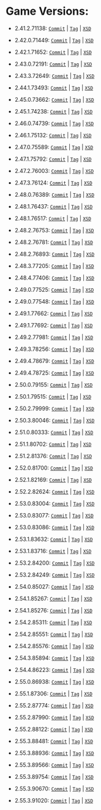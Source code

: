 # Game Versions:


- 2.41.2.71138: [`Commit`](https://github.com/jamiephan/HeroesOfTheStorm_Gamedata/commit/84c91a53e6b4f3c606e66d9b1af0c9e217ff47ea) | [`Tag`](https://github.com/jamiephan/HeroesOfTheStorm_Gamedata/releases/tag/v2.41.2.71138) | [`XSD`](./xsd/2.41.2.71138.xsd)

- 2.42.0.71449: [`Commit`](https://github.com/jamiephan/HeroesOfTheStorm_Gamedata/commit/dd7b460d7292f62db19b1def788c63193c7e8cc4) | [`Tag`](https://github.com/jamiephan/HeroesOfTheStorm_Gamedata/releases/tag/v2.42.0.71449) | [`XSD`](./xsd/2.42.0.71449.xsd)

- 2.42.1.71652: [`Commit`](https://github.com/jamiephan/HeroesOfTheStorm_Gamedata/commit/100d5e9016900e0844d6222c5903bc4be00122ec) | [`Tag`](https://github.com/jamiephan/HeroesOfTheStorm_Gamedata/releases/tag/v2.42.1.71652) | [`XSD`](./xsd/2.42.1.71652.xsd)

- 2.43.0.72191: [`Commit`](https://github.com/jamiephan/HeroesOfTheStorm_Gamedata/commit/1032bc0dde2d648268dd34dea957d25a2eaae52d) | [`Tag`](https://github.com/jamiephan/HeroesOfTheStorm_Gamedata/releases/tag/v2.43.0.72191) | [`XSD`](./xsd/2.43.0.72191.xsd)

- 2.43.3.72649: [`Commit`](https://github.com/jamiephan/HeroesOfTheStorm_Gamedata/commit/4d3101fba7d1f2b36a17172d13b7ff3029408f8e) | [`Tag`](https://github.com/jamiephan/HeroesOfTheStorm_Gamedata/releases/tag/v2.43.3.72649) | [`XSD`](./xsd/2.43.3.72649.xsd)

- 2.44.1.73493: [`Commit`](https://github.com/jamiephan/HeroesOfTheStorm_Gamedata/commit/61f4b9056bfaa239c4bcbc62f586e8ed6adb35fa) | [`Tag`](https://github.com/jamiephan/HeroesOfTheStorm_Gamedata/releases/tag/v2.44.1.73493) | [`XSD`](./xsd/2.44.1.73493.xsd)

- 2.45.0.73662: [`Commit`](https://github.com/jamiephan/HeroesOfTheStorm_Gamedata/commit/c6efa4f6ff284a002114f0b2bf6148a2b8f29d5d) | [`Tag`](https://github.com/jamiephan/HeroesOfTheStorm_Gamedata/releases/tag/v2.45.0.73662) | [`XSD`](./xsd/2.45.0.73662.xsd)

- 2.45.1.74238: [`Commit`](https://github.com/jamiephan/HeroesOfTheStorm_Gamedata/commit/f29965d4c9eb358ca07b17386f6cc760187dbb92) | [`Tag`](https://github.com/jamiephan/HeroesOfTheStorm_Gamedata/releases/tag/v2.45.1.74238) | [`XSD`](./xsd/2.45.1.74238.xsd)

- 2.46.0.74739: [`Commit`](https://github.com/jamiephan/HeroesOfTheStorm_Gamedata/commit/d130676609da018f0fb944f8f7bf70fd9ab6f0cb) | [`Tag`](https://github.com/jamiephan/HeroesOfTheStorm_Gamedata/releases/tag/v2.46.0.74739) | [`XSD`](./xsd/2.46.0.74739.xsd)

- 2.46.1.75132: [`Commit`](https://github.com/jamiephan/HeroesOfTheStorm_Gamedata/commit/db123c4eccfa587527e1286475938df3d9069cee) | [`Tag`](https://github.com/jamiephan/HeroesOfTheStorm_Gamedata/releases/tag/v2.46.1.75132) | [`XSD`](./xsd/2.46.1.75132.xsd)

- 2.47.0.75589: [`Commit`](https://github.com/jamiephan/HeroesOfTheStorm_Gamedata/commit/548181e8987a22c882cd0f972b788e3b8f2be7c4) | [`Tag`](https://github.com/jamiephan/HeroesOfTheStorm_Gamedata/releases/tag/v2.47.0.75589) | [`XSD`](./xsd/2.47.0.75589.xsd)

- 2.47.1.75792: [`Commit`](https://github.com/jamiephan/HeroesOfTheStorm_Gamedata/commit/f70eb3400f4e27bc6c6c97d03a9698441fd4784c) | [`Tag`](https://github.com/jamiephan/HeroesOfTheStorm_Gamedata/releases/tag/v2.47.1.75792) | [`XSD`](./xsd/2.47.1.75792.xsd)

- 2.47.2.76003: [`Commit`](https://github.com/jamiephan/HeroesOfTheStorm_Gamedata/commit/261d4a0e5ec732d20a9675827f4409943607bb9c) | [`Tag`](https://github.com/jamiephan/HeroesOfTheStorm_Gamedata/releases/tag/v2.47.2.76003) | [`XSD`](./xsd/2.47.2.76003.xsd)

- 2.47.3.76124: [`Commit`](https://github.com/jamiephan/HeroesOfTheStorm_Gamedata/commit/fe62fee94765cd9663226409a1b4415068cf2307) | [`Tag`](https://github.com/jamiephan/HeroesOfTheStorm_Gamedata/releases/tag/v2.47.3.76124) | [`XSD`](./xsd/2.47.3.76124.xsd)

- 2.48.0.76389: [`Commit`](https://github.com/jamiephan/HeroesOfTheStorm_Gamedata/commit/37a522e6fc36f3c9bba0c87eebd89730031ecf07) | [`Tag`](https://github.com/jamiephan/HeroesOfTheStorm_Gamedata/releases/tag/v2.48.0.76389) | [`XSD`](./xsd/2.48.0.76389.xsd)

- 2.48.1.76437: [`Commit`](https://github.com/jamiephan/HeroesOfTheStorm_Gamedata/commit/747a65c8e7853b72730c0255b0df651b1c6ce8b2) | [`Tag`](https://github.com/jamiephan/HeroesOfTheStorm_Gamedata/releases/tag/v2.48.1.76437) | [`XSD`](./xsd/2.48.1.76437.xsd)

- 2.48.1.76517: [`Commit`](https://github.com/jamiephan/HeroesOfTheStorm_Gamedata/commit/02dedde7eee1752714be42278dcd831dd32d6696) | [`Tag`](https://github.com/jamiephan/HeroesOfTheStorm_Gamedata/releases/tag/v2.48.1.76517) | [`XSD`](./xsd/2.48.1.76517.xsd)

- 2.48.2.76753: [`Commit`](https://github.com/jamiephan/HeroesOfTheStorm_Gamedata/commit/8d0d9ca1f1475c1471463d4d6a3d5cba60fe8afa) | [`Tag`](https://github.com/jamiephan/HeroesOfTheStorm_Gamedata/releases/tag/v2.48.2.76753) | [`XSD`](./xsd/2.48.2.76753.xsd)

- 2.48.2.76781: [`Commit`](https://github.com/jamiephan/HeroesOfTheStorm_Gamedata/commit/759a2b97f4d577960826e8fe05c99d7405dac98a) | [`Tag`](https://github.com/jamiephan/HeroesOfTheStorm_Gamedata/releases/tag/v2.48.2.76781) | [`XSD`](./xsd/2.48.2.76781.xsd)

- 2.48.2.76893: [`Commit`](https://github.com/jamiephan/HeroesOfTheStorm_Gamedata/commit/0c3662aef89db6a4aee2c7715e2709db75287419) | [`Tag`](https://github.com/jamiephan/HeroesOfTheStorm_Gamedata/releases/tag/v2.48.2.76893) | [`XSD`](./xsd/2.48.2.76893.xsd)

- 2.48.3.77205: [`Commit`](https://github.com/jamiephan/HeroesOfTheStorm_Gamedata/commit/17aa2a6b938ae5d93cefab8269a8cb10dbfb66fb) | [`Tag`](https://github.com/jamiephan/HeroesOfTheStorm_Gamedata/releases/tag/v2.48.3.77205) | [`XSD`](./xsd/2.48.3.77205.xsd)

- 2.48.4.77406: [`Commit`](https://github.com/jamiephan/HeroesOfTheStorm_Gamedata/commit/78ab17fd72edefd0f451198f52f903064e438467) | [`Tag`](https://github.com/jamiephan/HeroesOfTheStorm_Gamedata/releases/tag/v2.48.4.77406) | [`XSD`](./xsd/2.48.4.77406.xsd)

- 2.49.0.77525: [`Commit`](https://github.com/jamiephan/HeroesOfTheStorm_Gamedata/commit/4557fdcf325d9462092d5f97bd4a2784f2051963) | [`Tag`](https://github.com/jamiephan/HeroesOfTheStorm_Gamedata/releases/tag/v2.49.0.77525) | [`XSD`](./xsd/2.49.0.77525.xsd)

- 2.49.0.77548: [`Commit`](https://github.com/jamiephan/HeroesOfTheStorm_Gamedata/commit/2b441b589f9d55a5cb10e1569de47bcdea4856ce) | [`Tag`](https://github.com/jamiephan/HeroesOfTheStorm_Gamedata/releases/tag/v2.49.0.77548) | [`XSD`](./xsd/2.49.0.77548.xsd)

- 2.49.1.77662: [`Commit`](https://github.com/jamiephan/HeroesOfTheStorm_Gamedata/commit/fd41bbc4793a33ab58834c9f6dd5bbc64eb25b2d) | [`Tag`](https://github.com/jamiephan/HeroesOfTheStorm_Gamedata/releases/tag/v2.49.1.77662) | [`XSD`](./xsd/2.49.1.77662.xsd)

- 2.49.1.77692: [`Commit`](https://github.com/jamiephan/HeroesOfTheStorm_Gamedata/commit/bc5c4fe0465653aabb97c9f1e4b82679ffe85e4c) | [`Tag`](https://github.com/jamiephan/HeroesOfTheStorm_Gamedata/releases/tag/v2.49.1.77692) | [`XSD`](./xsd/2.49.1.77692.xsd)

- 2.49.2.77981: [`Commit`](https://github.com/jamiephan/HeroesOfTheStorm_Gamedata/commit/c606e2b53a02518c74ed4367e0ef580896202475) | [`Tag`](https://github.com/jamiephan/HeroesOfTheStorm_Gamedata/releases/tag/v2.49.2.77981) | [`XSD`](./xsd/2.49.2.77981.xsd)

- 2.49.3.78256: [`Commit`](https://github.com/jamiephan/HeroesOfTheStorm_Gamedata/commit/4b4ea54cca95fb9d113eea528018fd3411a4ab54) | [`Tag`](https://github.com/jamiephan/HeroesOfTheStorm_Gamedata/releases/tag/v2.49.3.78256) | [`XSD`](./xsd/2.49.3.78256.xsd)

- 2.49.4.78679: [`Commit`](https://github.com/jamiephan/HeroesOfTheStorm_Gamedata/commit/a311f705a912da1155e8ac1894d2fc6a996e8957) | [`Tag`](https://github.com/jamiephan/HeroesOfTheStorm_Gamedata/releases/tag/v2.49.4.78679) | [`XSD`](./xsd/2.49.4.78679.xsd)

- 2.49.4.78725: [`Commit`](https://github.com/jamiephan/HeroesOfTheStorm_Gamedata/commit/6967b98d24e9f0f7ecd7366084ca7b5efa2c35c2) | [`Tag`](https://github.com/jamiephan/HeroesOfTheStorm_Gamedata/releases/tag/v2.49.4.78725) | [`XSD`](./xsd/2.49.4.78725.xsd)

- 2.50.0.79155: [`Commit`](https://github.com/jamiephan/HeroesOfTheStorm_Gamedata/commit/ccf0f1f800b9e8106f86bd426cad87a2a6f27d02) | [`Tag`](https://github.com/jamiephan/HeroesOfTheStorm_Gamedata/releases/tag/v2.50.0.79155) | [`XSD`](./xsd/2.50.0.79155.xsd)

- 2.50.1.79515: [`Commit`](https://github.com/jamiephan/HeroesOfTheStorm_Gamedata/commit/f7fa8dd0aa96376f0e111c7ab3fbfc700cb56ae2) | [`Tag`](https://github.com/jamiephan/HeroesOfTheStorm_Gamedata/releases/tag/v2.50.1.79515) | [`XSD`](./xsd/2.50.1.79515.xsd)

- 2.50.2.79999: [`Commit`](https://github.com/jamiephan/HeroesOfTheStorm_Gamedata/commit/42a05aa92532426bc641fca5a416d75dc5bb16aa) | [`Tag`](https://github.com/jamiephan/HeroesOfTheStorm_Gamedata/releases/tag/v2.50.2.79999) | [`XSD`](./xsd/2.50.2.79999.xsd)

- 2.50.3.80046: [`Commit`](https://github.com/jamiephan/HeroesOfTheStorm_Gamedata/commit/f9b167008a829384e6af9998dd4aa544b723ab67) | [`Tag`](https://github.com/jamiephan/HeroesOfTheStorm_Gamedata/releases/tag/v2.50.3.80046) | [`XSD`](./xsd/2.50.3.80046.xsd)

- 2.51.0.80333: [`Commit`](https://github.com/jamiephan/HeroesOfTheStorm_Gamedata/commit/4b9d5b915b5152221c9cb56c56d2f32a75ca1813) | [`Tag`](https://github.com/jamiephan/HeroesOfTheStorm_Gamedata/releases/tag/v2.51.0.80333) | [`XSD`](./xsd/2.51.0.80333.xsd)

- 2.51.1.80702: [`Commit`](https://github.com/jamiephan/HeroesOfTheStorm_Gamedata/commit/4a442283f66dd3fcb56e98803e693e4bd230ee6e) | [`Tag`](https://github.com/jamiephan/HeroesOfTheStorm_Gamedata/releases/tag/v2.51.1.80702) | [`XSD`](./xsd/2.51.1.80702.xsd)

- 2.51.2.81376: [`Commit`](https://github.com/jamiephan/HeroesOfTheStorm_Gamedata/commit/44fbae4b6e0ef02f6937238a99ab6b149b530f0f) | [`Tag`](https://github.com/jamiephan/HeroesOfTheStorm_Gamedata/releases/tag/v2.51.2.81376) | [`XSD`](./xsd/2.51.2.81376.xsd)

- 2.52.0.81700: [`Commit`](https://github.com/jamiephan/HeroesOfTheStorm_Gamedata/commit/b5ce7fc1e2d9b6f5714277a80cf469a054794781) | [`Tag`](https://github.com/jamiephan/HeroesOfTheStorm_Gamedata/releases/tag/v2.52.0.81700) | [`XSD`](./xsd/2.52.0.81700.xsd)

- 2.52.1.82169: [`Commit`](https://github.com/jamiephan/HeroesOfTheStorm_Gamedata/commit/882a483b5777437ceac8de375dc0ea6b2d65e268) | [`Tag`](https://github.com/jamiephan/HeroesOfTheStorm_Gamedata/releases/tag/v2.52.1.82169) | [`XSD`](./xsd/2.52.1.82169.xsd)

- 2.52.2.82624: [`Commit`](https://github.com/jamiephan/HeroesOfTheStorm_Gamedata/commit/2d12ec29787fed3c545ebeeea4fdaeff310618f1) | [`Tag`](https://github.com/jamiephan/HeroesOfTheStorm_Gamedata/releases/tag/v2.52.2.82624) | [`XSD`](./xsd/2.52.2.82624.xsd)

- 2.53.0.83004: [`Commit`](https://github.com/jamiephan/HeroesOfTheStorm_Gamedata/commit/babebe6bc0dc5db19e017c6c47c8412d7d8f0632) | [`Tag`](https://github.com/jamiephan/HeroesOfTheStorm_Gamedata/releases/tag/v2.53.0.83004) | [`XSD`](./xsd/2.53.0.83004.xsd)

- 2.53.0.83077: [`Commit`](https://github.com/jamiephan/HeroesOfTheStorm_Gamedata/commit/d3ffa61fc4c5250b4007b0827f3121aaa97cab67) | [`Tag`](https://github.com/jamiephan/HeroesOfTheStorm_Gamedata/releases/tag/v2.53.0.83077) | [`XSD`](./xsd/2.53.0.83077.xsd)

- 2.53.0.83086: [`Commit`](https://github.com/jamiephan/HeroesOfTheStorm_Gamedata/commit/b2bf7abba127a1010affa9734d6440473a94b961) | [`Tag`](https://github.com/jamiephan/HeroesOfTheStorm_Gamedata/releases/tag/v2.53.0.83086) | [`XSD`](./xsd/2.53.0.83086.xsd)

- 2.53.1.83632: [`Commit`](https://github.com/jamiephan/HeroesOfTheStorm_Gamedata/commit/88e83d05dbef64b239d3838f6f28d3d2fdb94ac8) | [`Tag`](https://github.com/jamiephan/HeroesOfTheStorm_Gamedata/releases/tag/v2.53.1.83632) | [`XSD`](./xsd/2.53.1.83632.xsd)

- 2.53.1.83716: [`Commit`](https://github.com/jamiephan/HeroesOfTheStorm_Gamedata/commit/707b48bb21b99fa64994c1bf55629c7b216702fc) | [`Tag`](https://github.com/jamiephan/HeroesOfTheStorm_Gamedata/releases/tag/v2.53.1.83716) | [`XSD`](./xsd/2.53.1.83716.xsd)

- 2.53.2.84200: [`Commit`](https://github.com/jamiephan/HeroesOfTheStorm_Gamedata/commit/906fdfcde7464bba279b2ea71473129cb2ccd6e7) | [`Tag`](https://github.com/jamiephan/HeroesOfTheStorm_Gamedata/releases/tag/v2.53.2.84200) | [`XSD`](./xsd/2.53.2.84200.xsd)

- 2.53.2.84249: [`Commit`](https://github.com/jamiephan/HeroesOfTheStorm_Gamedata/commit/32cd438295be9de48685b286122186d8ed25231d) | [`Tag`](https://github.com/jamiephan/HeroesOfTheStorm_Gamedata/releases/tag/v2.53.2.84249) | [`XSD`](./xsd/2.53.2.84249.xsd)

- 2.54.0.85027: [`Commit`](https://github.com/jamiephan/HeroesOfTheStorm_Gamedata/commit/7a05681d9ac4f7add9f29775143caa7ba5961d47) | [`Tag`](https://github.com/jamiephan/HeroesOfTheStorm_Gamedata/releases/tag/v2.54.0.85027) | [`XSD`](./xsd/2.54.0.85027.xsd)

- 2.54.1.85267: [`Commit`](https://github.com/jamiephan/HeroesOfTheStorm_Gamedata/commit/a546c545a47e9bf59dc3fa1755dea928ae5c6e8e) | [`Tag`](https://github.com/jamiephan/HeroesOfTheStorm_Gamedata/releases/tag/v2.54.1.85267) | [`XSD`](./xsd/2.54.1.85267.xsd)

- 2.54.1.85276: [`Commit`](https://github.com/jamiephan/HeroesOfTheStorm_Gamedata/commit/3b88699f30d5a10bcf7bd8caa4ced7bf529f2ea0) | [`Tag`](https://github.com/jamiephan/HeroesOfTheStorm_Gamedata/releases/tag/v2.54.1.85276) | [`XSD`](./xsd/2.54.1.85276.xsd)

- 2.54.2.85311: [`Commit`](https://github.com/jamiephan/HeroesOfTheStorm_Gamedata/commit/b79e1d4547ec1393c450b27c262f9b048b29f88b) | [`Tag`](https://github.com/jamiephan/HeroesOfTheStorm_Gamedata/releases/tag/v2.54.2.85311) | [`XSD`](./xsd/2.54.2.85311.xsd)

- 2.54.2.85551: [`Commit`](https://github.com/jamiephan/HeroesOfTheStorm_Gamedata/commit/01282ab35b3824fb93a76b1327d81307731c84f3) | [`Tag`](https://github.com/jamiephan/HeroesOfTheStorm_Gamedata/releases/tag/v2.54.2.85551) | [`XSD`](./xsd/2.54.2.85551.xsd)

- 2.54.2.85576: [`Commit`](https://github.com/jamiephan/HeroesOfTheStorm_Gamedata/commit/774431c2efeedb45d86e179517008500ba82dc57) | [`Tag`](https://github.com/jamiephan/HeroesOfTheStorm_Gamedata/releases/tag/v2.54.2.85576) | [`XSD`](./xsd/2.54.2.85576.xsd)

- 2.54.3.85894: [`Commit`](https://github.com/jamiephan/HeroesOfTheStorm_Gamedata/commit/0cd845852140f1091c62046ecb230b0484ea8971) | [`Tag`](https://github.com/jamiephan/HeroesOfTheStorm_Gamedata/releases/tag/v2.54.3.85894)  | [`XSD`](./xsd/2.54.3.85894.xsd)

- 2.54.4.86223: [`Commit`](https://github.com/jamiephan/HeroesOfTheStorm_Gamedata/commit/45328025cd337a90e50e832eff379b7b2e7642cb) | [`Tag`](https://github.com/jamiephan/HeroesOfTheStorm_Gamedata/releases/tag/v2.54.4.86223)  | [`XSD`](./xsd/2.54.4.86223.xsd)

- 2.55.0.86938: [`Commit`](https://github.com/jamiephan/HeroesOfTheStorm_Gamedata/commit/cf2461abc0720f41137fa3c2ebbcd2a9e6a37449) | [`Tag`](https://github.com/jamiephan/HeroesOfTheStorm_Gamedata/releases/tag/v2.55.0.86938)  | [`XSD`](./xsd/2.55.0.86938.xsd)

- 2.55.1.87306: [`Commit`](https://github.com/jamiephan/HeroesOfTheStorm_Gamedata/commit/dac76eee8cf75dcccbce58c83203c0f8102cfece) | [`Tag`](https://github.com/jamiephan/HeroesOfTheStorm_Gamedata/releases/tag/v2.55.1.87306)  | [`XSD`](./xsd/2.55.1.87306.xsd)

- 2.55.2.87774: [`Commit`](https://github.com/jamiephan/HeroesOfTheStorm_Gamedata/commit/31dd4a80683b1fe42fe27b7fea1f4a15b4a1dc81) | [`Tag`](https://github.com/jamiephan/HeroesOfTheStorm_Gamedata/releases/tag/v2.55.2.87774)  | [`XSD`](./xsd/2.55.2.87774.xsd)

- 2.55.2.87990: [`Commit`](https://github.com/jamiephan/HeroesOfTheStorm_Gamedata/commit/6c58debfe7b6969c8c34e38550961cc7df158989) | [`Tag`](https://github.com/jamiephan/HeroesOfTheStorm_Gamedata/releases/tag/v2.55.2.87990)  | [`XSD`](./xsd/2.55.2.87990.xsd)

- 2.55.2.88122: [`Commit`](https://github.com/jamiephan/HeroesOfTheStorm_Gamedata/commit/97d68102e7831ccde2165713d1d2d8cad6c67253) | [`Tag`](https://github.com/jamiephan/HeroesOfTheStorm_Gamedata/releases/tag/v2.55.2.88122)  | [`XSD`](./xsd/2.55.2.88122.xsd)

- 2.55.3.88481: [`Commit`](https://github.com/jamiephan/HeroesOfTheStorm_Gamedata/commit/b30acf54221d67820be57f1ad2a41100f5e3a1ac) | [`Tag`](https://github.com/jamiephan/HeroesOfTheStorm_Gamedata/releases/tag/v2.55.3.88481)  | [`XSD`](./xsd/2.55.3.88481.xsd)

- 2.55.3.88936: [`Commit`](https://github.com/jamiephan/HeroesOfTheStorm_Gamedata/commit/359fa80babe0ed8e91697e166899294111c9ca49) | [`Tag`](https://github.com/jamiephan/HeroesOfTheStorm_Gamedata/releases/tag/v2.55.3.88936)  | [`XSD`](./xsd/2.55.3.88936.xsd)

- 2.55.3.89566: [`Commit`](https://github.com/jamiephan/HeroesOfTheStorm_Gamedata/commit/ca1a8627045ce03b237c6c3bfe37baa3d542ab6b) | [`Tag`](https://github.com/jamiephan/HeroesOfTheStorm_Gamedata/releases/tag/v2.55.3.89566)  | [`XSD`](./xsd/2.55.3.89566.xsd)

- 2.55.3.89754: [`Commit`](https://github.com/jamiephan/HeroesOfTheStorm_Gamedata/commit/1a76b759189389c87c60c49da6add7022a5b83cf) | [`Tag`](https://github.com/jamiephan/HeroesOfTheStorm_Gamedata/releases/tag/v2.55.3.89754)  | [`XSD`](./xsd/2.55.3.89754.xsd)

- 2.55.3.90670: [`Commit`](https://github.com/jamiephan/HeroesOfTheStorm_Gamedata/commit/0603d2eeb7c2b1cbb7cfe1f019cd91e9cd3ab850) | [`Tag`](https://github.com/jamiephan/HeroesOfTheStorm_Gamedata/releases/tag/v2.55.3.90670)  | [`XSD`](./xsd/2.55.3.90670.xsd)

- 2.55.3.91020: [`Commit`](https://github.com/jamiephan/HeroesOfTheStorm_Gamedata/commit/8e529187ac0dd82b655a9c078f35e758c5c6d081) | [`Tag`](https://github.com/jamiephan/HeroesOfTheStorm_Gamedata/releases/tag/v2.55.3.91020)  | [`XSD`](./xsd/2.55.3.91020.xsd)
